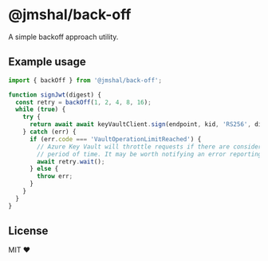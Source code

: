 # @jmshal/back-off

A simple backoff approach utility.

## Example usage

```js
import { backOff } from '@jmshal/back-off';

function signJwt(digest) {
  const retry = backOff(1, 2, 4, 8, 16);
  while (true) {
    try {
      return await await keyVaultClient.sign(endpoint, kid, 'RS256', digest);
    } catch (err) {
      if (err.code === 'VaultOperationLimitReached') {
        // Azure Key Vault will throttle requests if there are considerable amount within a short
        // period of time. It may be worth notifying an error reporting system if this happens.
        await retry.wait();
      } else {
        throw err;
      }
    }
  }
}
```

## License

MIT ❤️
